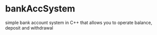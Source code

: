 # bankAccSystem

simple bank account system in C++ that allows you to operate balance, deposit and withdrawal
